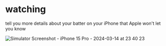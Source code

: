 # watching
tell you more details about your batter on your iPhone that Apple won't let you know

![Simulator Screenshot - iPhone 15 Pro - 2024-03-14 at 23 40 23](https://github.com/34306/watching/assets/79745143/8b6b2616-c34b-4498-9991-d6283e5d8b4e)
